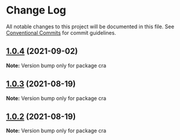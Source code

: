 # Change Log

All notable changes to this project will be documented in this file.
See [Conventional Commits](https://conventionalcommits.org) for commit guidelines.

## [1.0.4](https://github.com/renli-tech/Beyond/compare/cra@1.0.3...cra@1.0.4) (2021-09-02)

**Note:** Version bump only for package cra





## [1.0.3](https://github.com/renli-tech/Beyond/compare/cra@1.0.2...cra@1.0.3) (2021-08-19)

**Note:** Version bump only for package cra





## [1.0.2](https://github.com/renli-tech/Beyond/compare/cra@1.0.1...cra@1.0.2) (2021-08-19)

**Note:** Version bump only for package cra
